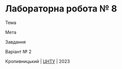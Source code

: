 ﻿# Лабораторна робота № 8

Тема

Мета

Завдання

Варіант № 2


Кропивницький | <a href="http://www.kntu.kr.ua/">ЦНТУ</a> | 2023
